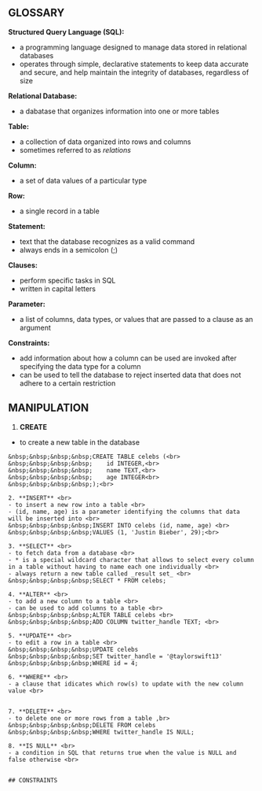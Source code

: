 ## GLOSSARY
**Structured Query Language (SQL):**<br>
- a programming language designed to manage data stored in relational databases<br>
- operates through simple, declarative statements to keep data accurate and secure, and help maintain the integrity of databases, regardless of size<br>

**Relational Database:**<br>
- a dabatase that organizes information into one or more tables<br>

**Table:**<br>
- a collection of data organized into rows and columns<br>
- sometimes referred to as _relations_<br>

**Column:**<br>
- a set of data values of a particular type<br>

**Row:**<br>
- a single record in a table<br>

**Statement:**<br>
- text that the database recognizes as a valid command<br>
- always ends in a semicolon (;) <br>

**Clauses:**<br>
- perform specific tasks in SQL <br>
- written in capital letters<br>

**Parameter:**<br>
- a list of columns, data types, or values that are passed to a clause as an argument<br>

**Constraints:**<br>
- add information about how a column can be used are invoked after specifying the data type for a column <br>
- can be used to tell the database to reject inserted data that does not adhere to a certain restriction <br>



## MANIPULATION
1. **CREATE** <br>
- to create a new table in the database <br>
``` example
&nbsp;&nbsp;&nbsp;&nbsp;CREATE TABLE celebs (<br>
&nbsp;&nbsp;&nbsp;&nbsp;	id INTEGER,<br>
&nbsp;&nbsp;&nbsp;&nbsp;	name TEXT,<br>
&nbsp;&nbsp;&nbsp;&nbsp;	age INTEGER<br>
&nbsp;&nbsp;&nbsp;&nbsp;);<br>

2. **INSERT** <br>
- to insert a new row into a table <br>
- (id, name, age) is a parameter identifying the columns that data will be inserted into <br>
&nbsp;&nbsp;&nbsp;&nbsp;INSERT INTO celebs (id, name, age) <br>
&nbsp;&nbsp;&nbsp;&nbsp;VALUES (1, 'Justin Bieber', 29);<br>

3. **SELECT** <br>
- to fetch data from a database <br>
- * is a special wildcard character that allows to select every column in a table without having to name each one individually <br>
- always return a new table called _result set_ <br>
&nbsp;&nbsp;&nbsp;&nbsp;SELECT * FROM celebs;

4. **ALTER** <br>
- to add a new column to a table <br>
- can be used to add columns to a table <br>
&nbsp;&nbsp;&nbsp;&nbsp;ALTER TABLE celebs <br>
&nbsp;&nbsp;&nbsp;&nbsp;ADD COLUMN twitter_handle TEXT; <br>

5. **UPDATE** <br>
- to edit a row in a table <br>
&nbsp;&nbsp;&nbsp;&nbsp;UPDATE celebs
&nbsp;&nbsp;&nbsp;&nbsp;SET twitter_handle = '@taylorswift13'
&nbsp;&nbsp;&nbsp;&nbsp;WHERE id = 4;

6. **WHERE** <br>
- a clause that idicates which row(s) to update with the new column value <br>


7. **DELETE** <br>
- to delete one or more rows from a table ,br>
&nbsp;&nbsp;&nbsp;&nbsp;DELETE FROM celebs
&nbsp;&nbsp;&nbsp;&nbsp;WHERE twitter_handle IS NULL;

8. **IS NULL** <br>
- a condition in SQL that returns true when the value is NULL and false otherwise <br>


## CONSTRAINTS
